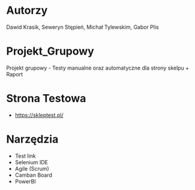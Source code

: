 # Autorzy
Dawid Krasik, Seweryn Stępień, Michał Tylewskim, Gabor Plis
# Projekt_Grupowy
Projekt grupowy - Testy manualne oraz automatyczne dla strony skelpu + Raport

# Strona Testowa

- https://skleptest.pl/

# Narzędzia
- Test link
- Selenium IDE
- Agile (Scrum)
- Camban Board
- PowerBI

